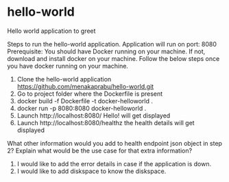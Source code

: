 # hello-world
Hello world application to greet

Steps to run the hello-world application. Application will run on port: 8080
Prerequisite:
You should have Docker running on your machine. 
If not, download and install docker on your machine.
Follow the below steps once you have docker running on your machine.

1. Clone the hello-world application 
https://github.com/menakaprabu/hello-world.git
2. Go to project folder where the Dockerfile is present
3. docker build -f Dockerfile -t docker-helloworld . 
4. docker run -p 8080:8080 docker-helloworld .
5. Launch http://localhost:8080/ Hello! will get displayed
6. Launch http://localhost:8080/healthz the health details will get displayed

What other information would you add to health endpoint json object in step 2? Explain what would be the use case for that extra information?
1. I would like to add the error details in case if the application is down.
2. I would like to add diskspace to know the diskspace.


